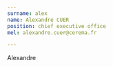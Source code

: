 ```yaml
---
surname: alex
name: Alexandre CUER
position: chief executive office
mel: alexandre.cuer@cerema.fr

---
```

Alexandre 
